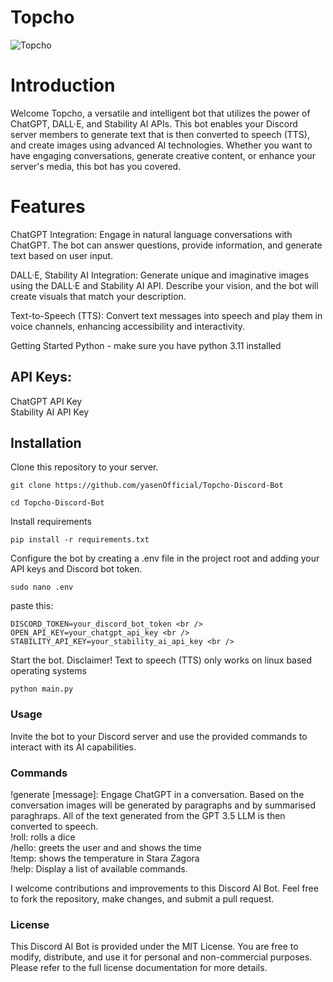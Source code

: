 # Topcho
![Topcho](https://github.com/yasenOfficial/Topcho-Discord-Bot/blob/main/discordbot.png)

# Introduction
Welcome Topcho, a versatile and intelligent bot that utilizes the power of ChatGPT, DALL·E, and Stability AI APIs. This bot enables your Discord server members to generate text that is then converted to speech (TTS), and create images using advanced AI technologies. Whether you want to have engaging conversations, generate creative content, or enhance your server's media, this bot has you covered.

# Features
ChatGPT Integration: Engage in natural language conversations with ChatGPT. The bot can answer questions, provide information, and generate text based on user input.

DALL·E, Stability AI Integration: Generate unique and imaginative images using the DALL·E and Stability AI API. Describe your vision, and the bot will create visuals that match your description.

Text-to-Speech (TTS): Convert text messages into speech and play them in voice channels, enhancing accessibility and interactivity.

Getting Started
Python - make sure you have python 3.11 installed

## API Keys:

ChatGPT API Key <br />
Stability AI API Key <br />

## Installation

Clone this repository to your server.
```
git clone https://github.com/yasenOfficial/Topcho-Discord-Bot
```


```
cd Topcho-Discord-Bot
```

Install requirements

```
pip install -r requirements.txt
```

Configure the bot by creating a .env file in the project root and adding your API keys and Discord bot token.


```
sudo nano .env
```
paste this:

```
DISCORD_TOKEN=your_discord_bot_token <br />
OPEN_API_KEY=your_chatgpt_api_key <br />
STABILITY_API_KEY=your_stability_ai_api_key <br />
```

Start the bot. Disclaimer! Text to speech (TTS) only works on linux based operating systems

```
python main.py
```

### Usage
Invite the bot to your Discord server and use the provided commands to interact with its AI capabilities.

### Commands
!generate [message]: Engage ChatGPT in a conversation. Based on the conversation images will be generated by paragraphs and by summarised paraghraps. All of the text generated from the GPT 3.5 LLM is then converted to speech.  <br />
!roll: rolls a dice  <br />
/hello: greets the user and  and shows the time  <br />
!temp: shows the temperature in Stara Zagora  <br />
!help: Display a list of available commands.  <br />

I welcome contributions and improvements to this Discord AI Bot. Feel free to fork the repository, make changes, and submit a pull request.

### License
This Discord AI Bot is provided under the MIT License. You are free to modify, distribute, and use it for personal and non-commercial purposes. Please refer to the full license documentation for more details.

